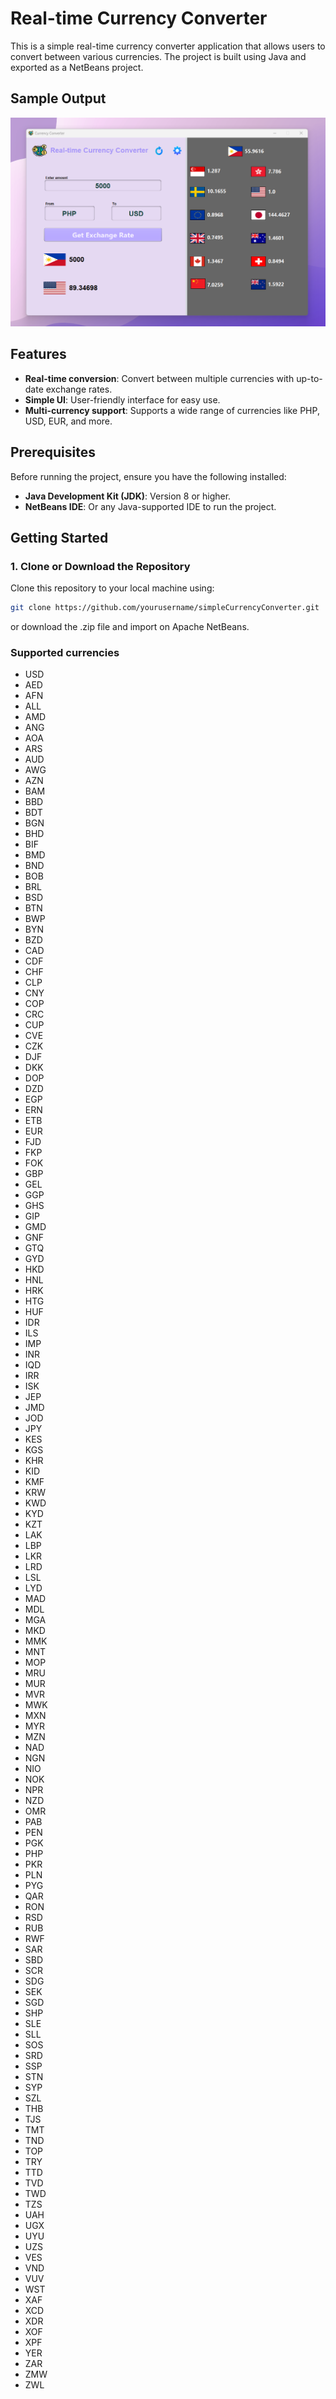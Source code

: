 # Real-time Currency Converter

This is a simple real-time currency converter application that allows users to convert between various currencies. The project is built using Java and exported as a NetBeans project.

## Sample Output

![Sample Output](sample_cur.png)

## Features

- **Real-time conversion**: Convert between multiple currencies with up-to-date exchange rates.
- **Simple UI**: User-friendly interface for easy use.
- **Multi-currency support**: Supports a wide range of currencies like PHP, USD, EUR, and more.

## Prerequisites

Before running the project, ensure you have the following installed:

- **Java Development Kit (JDK)**: Version 8 or higher.
- **NetBeans IDE**: Or any Java-supported IDE to run the project.

## Getting Started

### 1. Clone or Download the Repository
Clone this repository to your local machine using:
```bash
git clone https://github.com/yourusername/simpleCurrencyConverter.git
```
or download the .zip file and import on Apache NetBeans.

### Supported currencies
- USD
- AED
- AFN
- ALL
- AMD
- ANG
- AOA
- ARS
- AUD
- AWG
- AZN
- BAM
- BBD
- BDT
- BGN
- BHD
- BIF
- BMD
- BND
- BOB
- BRL
- BSD
- BTN
- BWP
- BYN
- BZD
- CAD
- CDF
- CHF
- CLP
- CNY
- COP
- CRC
- CUP
- CVE
- CZK
- DJF
- DKK
- DOP
- DZD
- EGP
- ERN
- ETB
- EUR
- FJD
- FKP
- FOK
- GBP
- GEL
- GGP
- GHS
- GIP
- GMD
- GNF
- GTQ
- GYD
- HKD
- HNL
- HRK
- HTG
- HUF
- IDR
- ILS
- IMP
- INR
- IQD
- IRR
- ISK
- JEP
- JMD
- JOD
- JPY
- KES
- KGS
- KHR
- KID
- KMF
- KRW
- KWD
- KYD
- KZT
- LAK
- LBP
- LKR
- LRD
- LSL
- LYD
- MAD
- MDL
- MGA
- MKD
- MMK
- MNT
- MOP
- MRU
- MUR
- MVR
- MWK
- MXN
- MYR
- MZN
- NAD
- NGN
- NIO
- NOK
- NPR
- NZD
- OMR
- PAB
- PEN
- PGK
- PHP
- PKR
- PLN
- PYG
- QAR
- RON
- RSD
- RUB
- RWF
- SAR
- SBD
- SCR
- SDG
- SEK
- SGD
- SHP
- SLE
- SLL
- SOS
- SRD
- SSP
- STN
- SYP
- SZL
- THB
- TJS
- TMT
- TND
- TOP
- TRY
- TTD
- TVD
- TWD
- TZS
- UAH
- UGX
- UYU
- UZS
- VES
- VND
- VUV
- WST
- XAF
- XCD
- XDR
- XOF
- XPF
- YER
- ZAR
- ZMW
- ZWL
